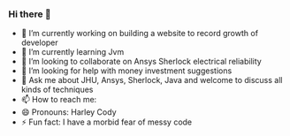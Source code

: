 ### Hi there 👋

<!--
**HarleyCody/HarleyCody** is a ✨ _special_ ✨ repository because its `README.md` (this file) appears on your GitHub profile.

Here are some ideas to get you started:
-->
- 🔭 I’m currently working on building a website to record growth of developer
- 🌱 I’m currently learning Jvm
- 👯 I’m looking to collaborate on Ansys Sherlock electrical reliability
- 🤔 I’m looking for help with money investment suggestions
- 💬 Ask me about JHU, Ansys, Sherlock, Java and welcome to discuss all kinds of techniques
- 📫 How to reach me: 
- 😄 Pronouns: Harley Cody  
- ⚡ Fun fact: I have a morbid fear of messy code

